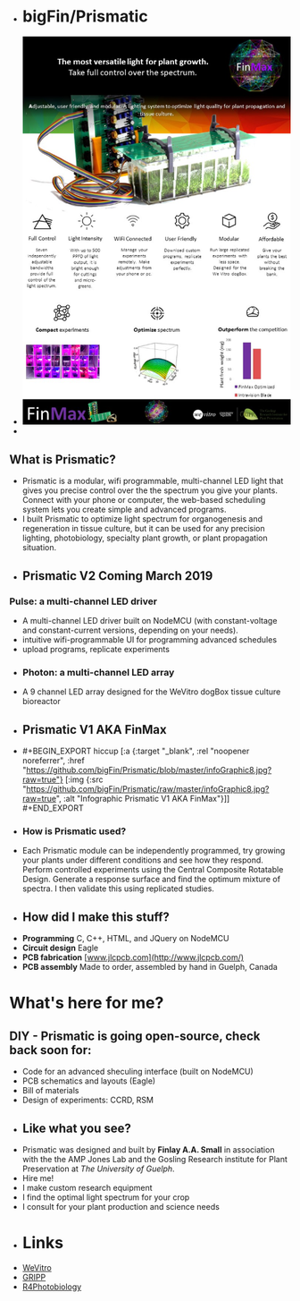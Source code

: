 - # bigFin/Prismatic
- ![Infographic Prismatic V1 AKA FinMax](https://github.com/bigFin/Prismatic/raw/master/infoGraphic8.jpg?raw=true)
-
## [](https://github.com/bigFin/Prismatic#what-is-prismatic) What is Prismatic?
- Prismatic is a modular, wifi programmable, multi-channel LED light that gives you precise control over the the spectrum you give your plants. Connect with your phone or computer, the web-based scheduling system lets you create simple and advanced programs.
- I built Prismatic to optimize light spectrum for organogenesis and regeneration in tissue culture, but it can be used for any precision lighting, photobiology, specialty plant growth, or plant propagation situation.
- ## [](https://github.com/bigFin/Prismatic#prismatic-v2-coming-march-2019) Prismatic V2 Coming March 2019
### [](https://github.com/bigFin/Prismatic#pulse-a-multi-channel-led-driver) Pulse: a multi-channel LED driver
- A multi-channel LED driver built on NodeMCU (with constant-voltage and constant-current versions, depending on your needs).
- intuitive wifi-programmable UI for programming advanced schedules
- upload programs, replicate experiments
- ### [](https://github.com/bigFin/Prismatic#photon-a-multi-channel-led-array) Photon: a multi-channel LED array
- A 9 channel LED array designed for the WeVitro dogBox tissue culture bioreactor
- ## [](https://github.com/bigFin/Prismatic#prismatic-v1-aka-finmax) Prismatic V1 AKA FinMax
- #+BEGIN_EXPORT hiccup
  [:a {:target "_blank", :rel "noopener noreferrer", :href "https://github.com/bigFin/Prismatic/blob/master/infoGraphic8.jpg?raw=true"} [:img {:src "https://github.com/bigFin/Prismatic/raw/master/infoGraphic8.jpg?raw=true", :alt "Infographic Prismatic V1 AKA FinMax"}]]
  #+END_EXPORT
- ### [](https://github.com/bigFin/Prismatic#how-is-prismatic-used) How is Prismatic used?
- Each Prismatic module can be independently programmed, try growing your plants under different conditions and see how they respond. Perform controlled experiments using the Central Composite Rotatable Design. Generate a response surface and find the optimum mixture of spectra. I then validate this using replicated studies.
- ## [](https://github.com/bigFin/Prismatic#how-did-i-make-this-stuff) How did I make this stuff?
- **Programming** C, C++, HTML, and JQuery on NodeMCU
- **Circuit design** Eagle
- **PCB fabrication** [www.jlcpcb.com](http://www.jlcpcb.com/)
- **PCB assembly** Made to order, assembled by hand in Guelph, Canada
# [](https://github.com/bigFin/Prismatic#whats-here-for-me) What's here for me?
## [](https://github.com/bigFin/Prismatic#diy---prismatic-is-going-open-source-check-back-soon-for) DIY - Prismatic is going open-source, check back soon for:
- Code for an advanced sheculing interface (built on NodeMCU)
- PCB schematics and layouts (Eagle)
- Bill of materials
- Design of experiments: CCRD, RSM
- ## [](https://github.com/bigFin/Prismatic#like-what-you-see) Like what you see?
- Prismatic was designed and built by **Finlay A.A. Small** in association with the the AMP Jones Lab and the Gosling Research institute for Plant Preservation at *The University of Guelph*.
- Hire me!
- I make custom research equipment
- I find the optimal light spectrum for your crop
- I consult for your plant production and science needs
- # [](https://github.com/bigFin/Prismatic#links) Links
- [WeVitro](https://wevitro.com/)
- [GRIPP](http://http//gripp.ca/)
- [R4Photobiology](https://www.r4photobiology.info/)